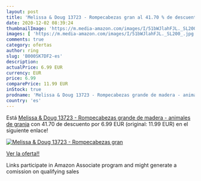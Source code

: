 ```yaml
---
layout: post
title: 'Melissa & Doug 13723 - Rompecabezas gran al 41.70 % de descuento'
date: 2020-12-02 08:39:24
thumbnailImage: 'https://m.media-amazon.com/images/I/51bWJlahFJL._SL200_.jpg'
images: [ 'https://m.media-amazon.com/images/I/51bWJlahFJL._SL200_.jpg' ]
comments: true
category: ofertas
author: ring
slug: 'B000SK7DF2-es'
description:
actualPrice: 6.99 EUR
currency: EUR
price: 6.99
comparePrice: 11.99 EUR
inStock: true
prodname: 'Melissa & Doug 13723 - Rompecabezas grande de madera - animales de granja'
country: 'es'
---
```


Está [Melissa & Doug 13723 - Rompecabezas grande de madera - animales de granja](https://www.amazon.es/dp/B000SK7DF2/?tag=tolees-21) con 41.70 de descuento por 6.99 EUR (original: 11.99 EUR) en el siguiente enlace!

[![Melissa & Doug 13723 - Rompecabezas gran](https://m.media-amazon.com/images/I/51bWJlahFJL._SL200_.jpg)](https://www.amazon.es/dp/B000SK7DF2/?tag=tolees-21)

[Ver la oferta!!](https://www.amazon.es/dp/B000SK7DF2/?tag=tolees-21)

Links participate in Amazon Associate program and might generate a comission on qualifying sales


